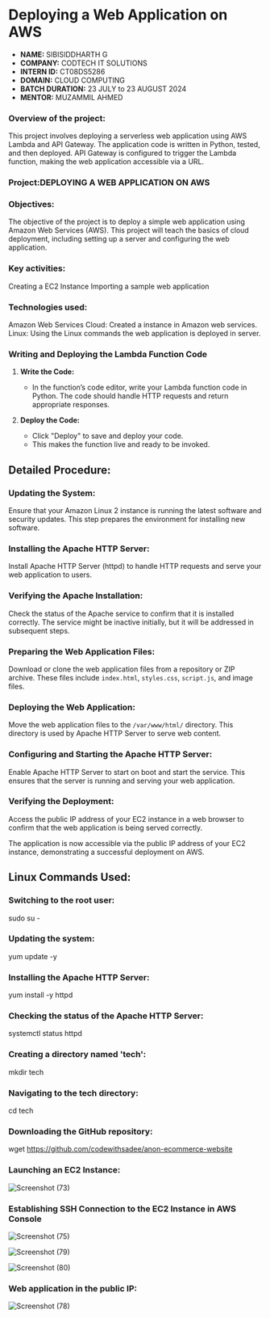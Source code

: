 # Deploying a Web Application on AWS

 - **NAME:** SIBISIDDHARTH G
 - **COMPANY:** CODTECH IT SOLUTIONS
 - **INTERN ID:** CT08DS5286  
 - **DOMAIN:** CLOUD COMPUTING 
 - **BATCH DURATION:** 23 JULY to 23 AUGUST 2024  
 - **MENTOR:** MUZAMMIL AHMED

### Overview of the project:
This project involves deploying a serverless web application using AWS Lambda and API Gateway. The application code is written in Python, tested, and then deployed. API Gateway is configured to trigger the Lambda function, making the web application accessible via a URL.
### Project:DEPLOYING A WEB APPLICATION ON AWS

### Objectives:
The objective of the project is  to deploy a simple web application using Amazon Web Services (AWS). This project will teach the basics of cloud deployment, including setting up a server and configuring the web application.

### Key activities:
 Creating a EC2 Instance
 Importing a sample web application

 ### Technologies used:
 Amazon Web Services Cloud: Created a instance in Amazon web services.
 Linux: Using the Linux commands the web application is deployed in server.

 ### **Writing and Deploying the Lambda Function Code**

1. **Write the Code:**
   - In the function’s code editor, write your Lambda function code in Python. The code should handle HTTP requests and return appropriate responses.
 
2. **Deploy the Code:**
   - Click "Deploy" to save and deploy your code.
   - This makes the function live and ready to be invoked.
  
## Detailed Procedure:

### Updating the System:

Ensure that your Amazon Linux 2 instance is running the latest software and security updates. This step prepares the environment for installing new software.

### Installing the Apache HTTP Server:

Install Apache HTTP Server (httpd) to handle HTTP requests and serve your web application to users.

### Verifying the Apache Installation:

Check the status of the Apache service to confirm that it is installed correctly. The service might be inactive initially, but it will be addressed in subsequent steps.

### Preparing the Web Application Files:

Download or clone the web application files from a repository or ZIP archive. These files include `index.html`, `styles.css`, `script.js`, and image files.

### Deploying the Web Application:

Move the web application files to the `/var/www/html/` directory. This directory is used by Apache HTTP Server to serve web content.

### Configuring and Starting the Apache HTTP Server:

Enable Apache HTTP Server to start on boot and start the service. This ensures that the server is running and serving your web application.

### Verifying the Deployment:

Access the public IP address of your EC2 instance in a web browser to confirm that the web application is being served correctly.

The application is now accessible via the public IP address of your EC2 instance, demonstrating a successful deployment on AWS.

## Linux Commands Used:

### Switching to the root user:

sudo su -

### Updating the system:

yum update -y

### Installing the Apache HTTP Server:

yum install -y httpd

### Checking the status of the Apache HTTP Server:

systemctl status httpd

### Creating a directory named 'tech':

mkdir tech

### Navigating to the tech directory:

cd tech

### Downloading the GitHub repository:

wget https://github.com/codewithsadee/anon-ecommerce-website

 ### Launching an EC2 Instance:

 ![Screenshot (73)](https://github.com/user-attachments/assets/f82b5556-a459-49ff-8e5b-509ea5946a88)

### Establishing SSH Connection to the EC2 Instance in AWS Console

![Screenshot (75)](https://github.com/user-attachments/assets/e683af3f-3948-4d39-8d80-f678c6a61f18)

![Screenshot (79)](https://github.com/user-attachments/assets/f777e3bd-039e-4e9c-a4ec-273e88aa6f2a)

![Screenshot (80)](https://github.com/user-attachments/assets/feb66f14-7da1-4761-8ad4-36441e1bd445)


### Web application in the public IP:

![Screenshot (78)](https://github.com/user-attachments/assets/51ebbfd4-bbee-4d77-acc3-b108d0262a82)








 

